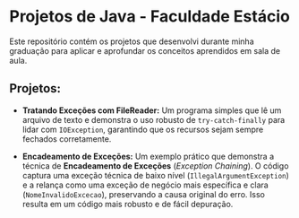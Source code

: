 # Projetos de Java - Faculdade Estácio

Este repositório contém os projetos que desenvolvi durante minha graduação para aplicar e aprofundar os conceitos aprendidos em sala de aula.

## Projetos:

- **Tratando Exceções com FileReader:** Um programa simples que lê um arquivo de texto e demonstra o uso robusto de `try-catch-finally` para lidar com `IOException`, garantindo que os recursos sejam sempre fechados corretamente.

- **Encadeamento de Exceções:** Um exemplo prático que demonstra a técnica de **Encadeamento de Exceções** (*Exception Chaining*). O código captura uma exceção técnica de baixo nível (`IllegalArgumentException`) e a relança como uma exceção de negócio mais específica e clara (`NomeInvalidoExcecao`), preservando a causa original do erro. Isso resulta em um código mais robusto e de fácil depuração.
